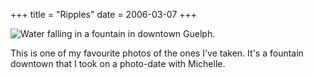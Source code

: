 +++
title = "Ripples"
date = 2006-03-07
+++

![Water falling in a fountain in downtown Guelph.](/photos/Ripples.jpg)

This is one of my favourite photos of the ones I've taken. It's a fountain downtown that I took on a photo-date with Michelle.
